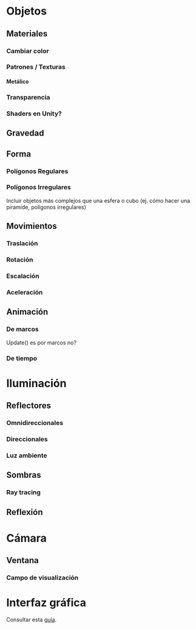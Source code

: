 # Objetos

## Materiales

### Cambiar color

### Patrones / Texturas

#### Metálico

### Transparencia

### Shaders en Unity?

## Gravedad

## Forma

### Polígonos Regulares

### Polígonos Irregulares

Incluir objetos más complejos que una esfera o cubo (ej. cómo hacer una piramide, poligonos irregulares)

## Movimientos

### Traslación

### Rotación

### Escalación

### Aceleración

## Animación

### De marcos

Update() es por marcos no?

### De tiempo

# Iluminación

## Reflectores

### Omnidireccionales

### Direccionales

### Luz ambiente

## Sombras

### Ray tracing

## Reflexión

# Cámara

## Ventana

### Campo de visualización

# Interfaz gráfica

Consultar esta [guía](../InterfazDeUsuario.md).
